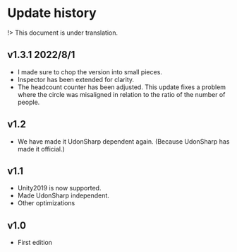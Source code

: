 
<h1> Update history </h1>

!> This document is under translation.

## v1.3.1 2022/8/1
- I made sure to chop the version into small pieces.
- Inspector has been extended for clarity.
- The headcount counter has been adjusted. This update fixes a problem where the circle was misaligned in relation to the ratio of the number of people.

## v1.2
- We have made it UdonSharp dependent again. (Because UdonSharp has made it official.)

## v1.1
- Unity2019 is now supported.
- Made UdonSharp independent.
- Other optimizations

## v1.0
- First edition